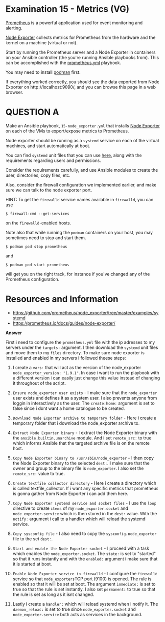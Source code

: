 # Examination 15 - Metrics (VG)

[Prometheus](https://prometheus.io/) is a powerful application used for event monitoring and alerting.

[Node Exporter](https://prometheus.io/docs/guides/node-exporter/) collects metrics for Prometheus from
the hardware and the kernel on a machine (virtual or not).

Start by running the Prometheus server and a Node Exporter in containers on your Ansible controller
(the you're running Ansible playbooks from). This can be accomplished with the [prometheus.yml](prometheus.yml)
playbook.

You may need to install [podman](https://podman.io/docs/installation) first.

If everything worked correctly, you should see the data exported from Node Exporter on http://localhost:9090/,
and you can browse this page in a web browser.

# QUESTION A

Make an Ansible playbook, `15-node_exporter.yml` that installs [Node Exporter](https://prometheus.io/download/#node_exporter)
on each of the VMs to export/expose metrics to Prometheus.

Node exporter should be running as a `systemd` service on each of the virtual machines, and
start automatically at boot.

You can find `systemd` unit files that you can use [here](https://github.com/prometheus/node_exporter/tree/master/examples/systemd), along with the requirements regarding users and permissions.

Consider the requirements carefully, and use Ansible modules to create the user, directories, copy files,
etc.

Also, consider the firewall configuration we implemented earlier, and make sure we can talk to the node
exporter port.

HINT: To get the `firewalld` service names available in `firewalld`, you can use

    $ firewall-cmd --get-services

on the `firewalld`-enabled hosts.

Note also that while running the `podman` containers on your host, you may sometimes need to stop and
start them.

    $ podman pod stop prometheus

and

    $ podman pod start prometheus

will get you on the right track, for instance if you've changed any of the Prometheus configuration.

# Resources and Information

* https://github.com/prometheus/node_exporter/tree/master/examples/systemd
* https://prometheus.io/docs/guides/node-exporter/


**Answer**

First i need to configure the `prometheus.yml` file with the ip adresses to my servers under the `targets:` argument. I then download the `systemd` unit files and move them to my `files` directory. To make sure node exporter is installed and enabled in my servers i followed theese steps:

1. I create a `vars:` that will act as the version of the node_exporter `node_exporter_version: "1.9.1"`. In case i want to run the playbook with a different version i can easily just change this value instead of changing it throughout of the script.

2. `Ensure node_exporter user exists` - I make sure that the `node_exporter` user exists and defines it as a system user. I also prevents anyone from loggin in interactively as the user. The `create:home:` argument is set to false since i dont want a home catalogue to be created.

3. `Download Node Exporter archive to temporary folder` - Here i create a temporary folder that i download the node_exporter archive to. 

4. `Extract Node Exporter binary` - I extract the Node Exporter binary with the `ansible.builtin.unarchive` module. And i set `remote_src:` to true which informs Ansible that the targeted archive file is on the remote host.

5. `Copy Node Exporter binary to /usr/sbin/node_exporter` - I then copy the Node Exporter binary to the selected `dest:`. I make sure that the owner and group to the binary file is `node_exporter`. I also set the `remote_src:` value to true.

6. `Create textfile collector directory` - Here i create a directory which is called textfile_collector. If i want any specific metrics that prometheus is gonna gather from Node Exporter i can add them here. 

7. `Copy Node Exporter systemd service and socket files` - I use the `loop` directive to create `items` of my `node_exporter.socket` and `node_exporter.service` which is then stored in the `dest:` value. With the `notify:` argument i call to a handler which will reload the systemd service. 

8. `Copy sysconfig file` - I also need to copy the `sysconfig.node_exporter` file to the set `dest:`.

9. `Start and enable the Node Exporter socket` - I proceed with a task which enables the `node_exporter.socket`. The `state:` is set to "started" so that it runs instantly and with the `enabled:` argument i make sure that it is started at boot.

10. `Enable Node Exporter service in firewalld` - I configure the `firewalld` service so that `node_exporters`TCP port (9100) is opened. The rule is enabled so that it will be set at boot. The argument `immediate:` is set to true so that the rule is set instantly. I also set `permanent:` to true so that the rule is set as long as it isnt changed.

11. Lastly i create a `handler:` which will reload systemd when i notify it. The `daemon_reload:` is set to true since `node_exporter.socket` and `node_exporter.service` both acts as services in the background. 